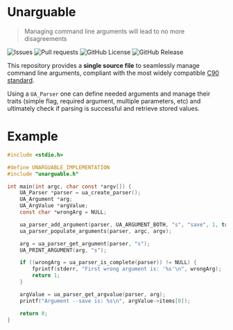 # Unarguable
> Managing command line arguments will lead to no more disagreements

![Issues](https://img.shields.io/github/issues/Edgiest05/Unarguable?label=Issues)
![Pull requests](https://img.shields.io/github/issues-pr/Edgiest05/Unarguable?label=Pull%20requests)
![GitHub License](https://img.shields.io/github/license/Edgiest05/Unarguable?label=License)
![GitHub Release](https://img.shields.io/github/v/release/Edgiest05/Unarguable?label=Latest%20Release)

This repository provides a **single source file** to seamlessly manage command line arguments, compliant with the most widely compatible [C90 standard](https://en.wikipedia.org/wiki/ANSI_C#C90).

Using a `UA_Parser` one can define needed arguments and manage their traits (simple flag, required argument, multiple parameters, etc) and ultimately check if parsing is successful and retrieve stored values.

# Example

```c
#include <stdio.h>

#define UNARGUABLE_IMPLEMENTATION
#include "unarguable.h"

int main(int argc, char const *argv[]) {
    UA_Parser *parser = ua_create_parser();
    UA_Argument *arg;
    UA_ArgValue *argValue;
    const char *wrongArg = NULL;

    ua_parser_add_argument(parser, UA_ARGUMENT_BOTH, "s", "save", 1, true);
    ua_parser_populate_arguments(parser, argc, argv);

    arg = ua_parser_get_argument(parser, "s");
    UA_PRINT_ARGUMENT(arg, "s");

    if ((wrongArg = ua_parser_is_complete(parser)) != NULL) {
        fprintf(stderr, "First wrong argument is: '%s'\n", wrongArg);
        return 1;
    }

    argValue = ua_parser_get_argvalue(parser, arg);
    printf("Argument --save is: %s\n", argValue->items[0]);

    return 0;
}
```